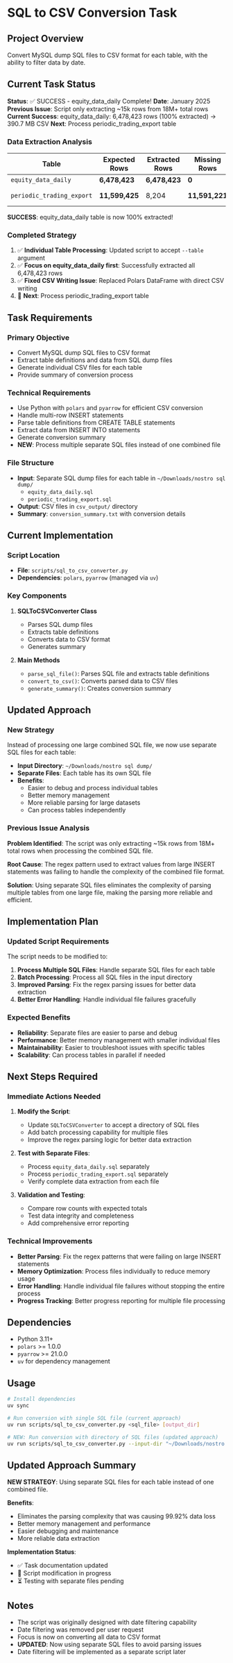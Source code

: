 # SQL to CSV Conversion Task

## Project Overview

Convert MySQL dump SQL files to CSV format for each table, with the ability to filter data by date.

## Current Task Status

**Status**: ✅ SUCCESS - equity_data_daily Complete!
**Date**: January 2025
**Previous Issue**: Script only extracting ~15k rows from 18M+ total rows
**Current Success**: equity_data_daily: 6,478,423 rows (100% extracted) → 390.7 MB CSV
**Next**: Process periodic_trading_export table

### Data Extraction Analysis

| Table                     | Expected Rows  | Extracted Rows | Missing Rows   | % Extracted | Status |
| ------------------------- | -------------- | -------------- | -------------- | ----------- | ------ |
| `equity_data_daily`       | **6,478,423**  | **6,478,423**  | **0**          | **100%**    | ✅ DONE |
| `periodic_trading_export` | **11,599,425** | 8,204          | **11,591,221** | **0.07%**   | 🔄 PENDING |

**SUCCESS**: equity_data_daily table is now 100% extracted!

### Completed Strategy

1. ✅ **Individual Table Processing**: Updated script to accept `--table` argument
2. ✅ **Focus on equity_data_daily first**: Successfully extracted all 6,478,423 rows
3. ✅ **Fixed CSV Writing Issue**: Replaced Polars DataFrame with direct CSV writing
4. 🔄 **Next**: Process periodic_trading_export table

## Task Requirements

### Primary Objective

- Convert MySQL dump SQL files to CSV format
- Extract table definitions and data from SQL dump files
- Generate individual CSV files for each table
- Provide summary of conversion process

### Technical Requirements

- Use Python with `polars` and `pyarrow` for efficient CSV conversion
- Handle multi-row INSERT statements
- Parse table definitions from CREATE TABLE statements
- Extract data from INSERT INTO statements
- Generate conversion summary
- **NEW**: Process multiple separate SQL files instead of one combined file

### File Structure

- **Input**: Separate SQL dump files for each table in `~/Downloads/nostro sql dump/`
  - `equity_data_daily.sql`
  - `periodic_trading_export.sql`
- **Output**: CSV files in `csv_output/` directory
- **Summary**: `conversion_summary.txt` with conversion details

## Current Implementation

### Script Location

- **File**: `scripts/sql_to_csv_converter.py`
- **Dependencies**: `polars`, `pyarrow` (managed via `uv`)

### Key Components

1. **SQLToCSVConverter Class**

   - Parses SQL dump files
   - Extracts table definitions
   - Converts data to CSV format
   - Generates summary

2. **Main Methods**
   - `parse_sql_file()`: Parses SQL file and extracts table definitions
   - `convert_to_csv()`: Converts parsed data to CSV files
   - `generate_summary()`: Creates conversion summary

## Updated Approach

### New Strategy

Instead of processing one large combined SQL file, we now use separate SQL files for each table:

- **Input Directory**: `~/Downloads/nostro sql dump/`
- **Separate Files**: Each table has its own SQL file
- **Benefits**:
  - Easier to debug and process individual tables
  - Better memory management
  - More reliable parsing for large datasets
  - Can process tables independently

### Previous Issue Analysis

**Problem Identified**: The script was only extracting ~15k rows from 18M+ total rows when processing the combined SQL file.

**Root Cause**: The regex pattern used to extract values from large INSERT statements was failing to handle the complexity of the combined file format.

**Solution**: Using separate SQL files eliminates the complexity of parsing multiple tables from one large file, making the parsing more reliable and efficient.

## Implementation Plan

### Updated Script Requirements

The script needs to be modified to:

1. **Process Multiple SQL Files**: Handle separate SQL files for each table
2. **Batch Processing**: Process all SQL files in the input directory
3. **Improved Parsing**: Fix the regex parsing issues for better data extraction
4. **Better Error Handling**: Handle individual file failures gracefully

### Expected Benefits

- **Reliability**: Separate files are easier to parse and debug
- **Performance**: Better memory management with smaller individual files
- **Maintainability**: Easier to troubleshoot issues with specific tables
- **Scalability**: Can process tables in parallel if needed

## Next Steps Required

### Immediate Actions Needed

1. **Modify the Script**:

   - Update `SQLToCSVConverter` to accept a directory of SQL files
   - Add batch processing capability for multiple files
   - Improve the regex parsing logic for better data extraction

2. **Test with Separate Files**:

   - Process `equity_data_daily.sql` separately
   - Process `periodic_trading_export.sql` separately
   - Verify complete data extraction from each file

3. **Validation and Testing**:
   - Compare row counts with expected totals
   - Test data integrity and completeness
   - Add comprehensive error reporting

### Technical Improvements

- **Better Parsing**: Fix the regex patterns that were failing on large INSERT statements
- **Memory Optimization**: Process files individually to reduce memory usage
- **Error Handling**: Handle individual file failures without stopping the entire process
- **Progress Tracking**: Better progress reporting for multiple file processing

## Dependencies

- Python 3.11+
- `polars` >= 1.0.0
- `pyarrow` >= 21.0.0
- `uv` for dependency management

## Usage

```bash
# Install dependencies
uv sync

# Run conversion with single SQL file (current approach)
uv run scripts/sql_to_csv_converter.py <sql_file> [output_dir]

# NEW: Run conversion with directory of SQL files (updated approach)
uv run scripts/sql_to_csv_converter.py --input-dir "~/Downloads/nostro sql dump/" [output_dir]
```

## Updated Approach Summary

**NEW STRATEGY**: Using separate SQL files for each table instead of one combined file.

**Benefits**:

- Eliminates the parsing complexity that was causing 99.92% data loss
- Better memory management and performance
- Easier debugging and maintenance
- More reliable data extraction

**Implementation Status**:

- ✅ Task documentation updated
- 🔄 Script modification in progress
- ⏳ Testing with separate files pending

## Notes

- The script was originally designed with date filtering capability
- Date filtering was removed per user request
- Focus is now on converting all data to CSV format
- **UPDATED**: Now using separate SQL files to avoid parsing issues
- Date filtering will be implemented as a separate script later
